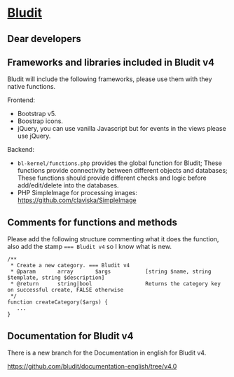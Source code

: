 [Bludit](https://www.bludit.com/)
================================

Dear developers
-------

## Frameworks and libraries included in Bludit v4
Bludit will include the following frameworks, please use them with they native functions.

Frontend:
- Bootstrap v5.
- Boostrap icons.
- jQuery, you can use vanilla Javascript but for events in the views please use jQuery.

Backend:
- `bl-kernel/functions.php` provides the global function for Bludit; These functions provide connectivity between different objects and databases; These functions should provide different checks and logic before add/edit/delete into the databases.
- PHP SimpleImage for processing images: https://github.com/claviska/SimpleImage

## Comments for functions and methods
Please add the following structure commenting what it does the function, also add the stamp `=== Bludit v4` so I know what is new.
```
/**
 * Create a new category. === Bludit v4
 * @param		array		$args			[string $name, string $template, string $description]
 * @return		string|bool					Returns the category key on successful create, FALSE otherwise
 */
function createCategory($args) {
   ...
}
```

Documentation for Bludit v4
-------
There is a new branch for the Documentation in english for Bludit v4.

https://github.com/bludit/documentation-english/tree/v4.0